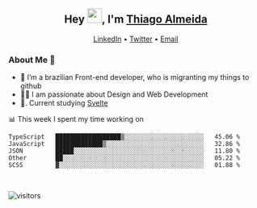 

<h2 align="center">Hey <img src="https://github.com/TheDudeThatCode/TheDudeThatCode/blob/master/Assets/Hi.gif" width="29px">, I'm <a href="https://www.linkedin.com/in/thiago-almeida-69785569/">Thiago Almeida</a></h2>
<p align="center">
  <a href="https://www.linkedin.com/in/thiago-almeida-69785569/">LinkedIn</a> •
  <a href="https://twitter.com/thiagoloal">Twitter</a> •
  <a href="mailto:thiagoloal@gmail.com">Email</a>
</p>

### About Me 🚀
- 🌱  I’m a brazilian Front-end developer, who is migranting my things to github</br>
- 👨‍💻  I am passionate about Design and Web Development</br>
- 📖. Current studying [Svelte](https://svelte.dev/)

<!-- ![Thiago Almeida github stats](https://github-readme-stats.vercel.app/api?username=thiagoloal&show_icons=true&hide_border=true)&nbsp;&nbsp; -->

📊 This week I spent my time working on
<!--START_SECTION:waka-->
```text
TypeScript   ██████████████████▒░░░░░░░░░░░░░░░░░░░░░░   45.06 % 
JavaScript   █████████████▒░░░░░░░░░░░░░░░░░░░░░░░░░░░   32.86 % 
JSON         █████░░░░░░░░░░░░░░░░░░░░░░░░░░░░░░░░░░░░   11.80 % 
Other        ██░░░░░░░░░░░░░░░░░░░░░░░░░░░░░░░░░░░░░░░   05.22 % 
SCSS         ▓░░░░░░░░░░░░░░░░░░░░░░░░░░░░░░░░░░░░░░░░   01.88 % 
```
<!--END_SECTION:waka-->

<br />

![visitors](https://visitor-badge.laobi.icu/badge?page_id=thiagoloal.thiagoloal)
